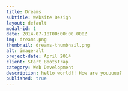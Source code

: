 ```yaml
---
title: Dreams
subtitle: Website Design
layout: default
modal-id: 1
date: 2014-07-18T00:00:00.000Z
img: dreams.png
thumbnail: dreams-thumbnail.png
alt: image-alt
project-date: April 2014
client: Start Bootstrap
category: Web Development
description: hello world!! How are youuuuu?
published: true
---
```

